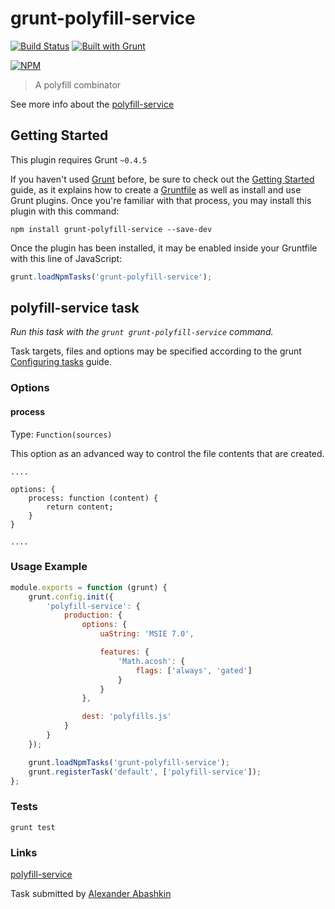 # grunt-polyfill-service

[![Build Status](https://travis-ci.org/monolithed/grunt-polyfill-service.png)](https://travis-ci.org/monolithed/grunt-polyfill-service)
[![Built with Grunt](https://cdn.gruntjs.com/builtwith.png)](http://gruntjs.com/)

[![NPM](https://nodei.co/npm/grunt-polyfill-service.png?downloads=true)](https://nodei.co/npm/grunt-polyfill-service/)


> A polyfill combinator

See more info about the [polyfill-service](https://www.npmjs.com/package/polyfill-service)

## Getting Started
This plugin requires Grunt `~0.4.5`

If you haven't used [Grunt](http://gruntjs.com/) before, be sure to check out the [Getting Started](http://gruntjs.com/getting-started) guide, as it explains how to create a [Gruntfile](http://gruntjs.com/sample-gruntfile) as well as install and use Grunt plugins. Once you're familiar with that process, you may install this plugin with this command:

```shell
npm install grunt-polyfill-service --save-dev
```

Once the plugin has been installed, it may be enabled inside your Gruntfile with this line of JavaScript:

```js
grunt.loadNpmTasks('grunt-polyfill-service');
```

## polyfill-service task
_Run this task with the `grunt grunt-polyfill-service` command._

Task targets, files and options may be specified according to the grunt [Configuring tasks](http://gruntjs.com/configuring-tasks) guide.

### Options

#### process
Type: `Function(sources)`

This option as an advanced way to control the file contents that are created.

```
....

options: {
	process: function (content) {
		return content;
	}
}

....
```


### Usage Example

```js
module.exports = function (grunt) {
	grunt.config.init({
		'polyfill-service': {
			production: {
				options: {
					uaString: 'MSIE 7.0',

					features: {
						'Math.acosh': {
							flags: ['always', 'gated']
						}
					}
				},

				dest: 'polyfills.js'
			}
		}
	});

	grunt.loadNpmTasks('grunt-polyfill-service');
	grunt.registerTask('default', ['polyfill-service']);
};

```


### Tests

```
grunt test
```

### Links

[polyfill-service](https://www.npmjs.com/package/polyfill-service) <br />

Task submitted by [Alexander Abashkin](https://github.com/monolithed)
